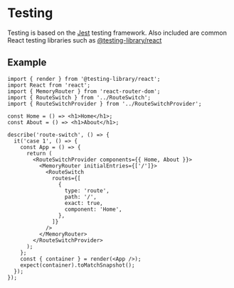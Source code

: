 # Testing

Testing is based on the [Jest](https://jestjs.io/) testing framework. Also included are common React testing libraries such as [@testing-library/react](https://testing-library.com/docs/react-testing-library/intro/)

## Example

```tsx | pure
import { render } from '@testing-library/react';
import React from 'react';
import { MemoryRouter } from 'react-router-dom';
import { RouteSwitch } from '../RouteSwitch';
import { RouteSwitchProvider } from '../RouteSwitchProvider';

const Home = () => <h1>Home</h1>;
const About = () => <h1>About</h1>;

describe('route-switch', () => {
  it('case 1', () => {
    const App = () => {
      return (
        <RouteSwitchProvider components={{ Home, About }}>
          <MemoryRouter initialEntries={['/']}>
            <RouteSwitch
              routes={[
                {
                  type: 'route',
                  path: '/',
                  exact: true,
                  component: 'Home',
                },
              ]}
            />
          </MemoryRouter>
        </RouteSwitchProvider>
      );
    };
    const { container } = render(<App />);
    expect(container).toMatchSnapshot();
  });
});
```
